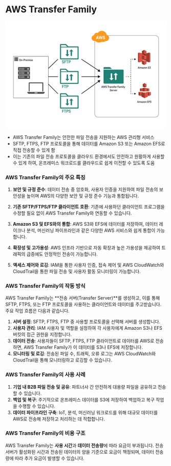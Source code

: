 # AWS Transfer Family

![alt text](../../../images/cloud/transfer_fam.png)

- AWS Transfer Family는 안전한 파일 전송을 지원하는 AWS 관리형 서비스
- SFTP, FTPS, FTP 프로토콜을 통해 데이터를 Amazon S3 또는 Amazon EFS로 직접 전송할 수 있게 함
- 이는 기존의 파일 전송 프로토콜을 클라우드 환경에서도 안전하고 원활하게 사용할 수 있게 하여, 온프레미스 워크로드를 클라우드로 쉽게 이전할 수 있도록 도움

### AWS Transfer Family의 주요 특징
1. **보안 및 규정 준수**: 데이터 전송 중 암호화, 사용자 인증을 지원하여 파일 전송의 보안성을 높이며 AWS의 다양한 보안 및 규정 준수 기능과 통합됩니다.

2. **기존 SFTP/FTPS/FTP 클라이언트 호환**: 기존에 사용하던 클라이언트 프로그램을 수정할 필요 없이 AWS Transfer Family와 연동할 수 있습니다.

3. **Amazon S3 및 EFS와의 통합**: AWS S3와 EFS에 데이터를 저장하여, 데이터 레이크나 분석, 머신러닝 파이프라인과 같은 다양한 AWS 서비스와 쉽게 통합이 가능합니다.

4. **확장성 및 고가용성**: AWS 인프라 기반으로 자동 확장과 높은 가용성을 제공하여 트래픽의 급증에도 안정적인 전송이 가능합니다.

5. **액세스 제어와 로깅**: IAM을 통한 사용자 인증, 접속 제어 및 AWS CloudWatch와 CloudTrail을 통한 파일 전송 및 사용자 활동 모니터링이 가능합니다.

### AWS Transfer Family의 작동 방식
AWS Transfer Family는 **전송 서버(Transfer Server)**를 생성하고, 이를 통해 SFTP, FTPS, 또는 FTP 프로토콜을 사용하는 클라이언트와 데이터를 주고받습니다.  
주요 작업 흐름은 다음과 같습니다.

1. **서버 설정**: SFTP, FTPS, FTP 중 사용할 프로토콜을 선택해 서버를 생성합니다.
2. **사용자 관리**: IAM 사용자 및 역할을 설정하여 각 사용자에게 Amazon S3나 EFS 버킷의 접근 권한을 지정합니다.
3. **데이터 전송**: 사용자들이 SFTP, FTPS, FTP 클라이언트로 데이터를 AWS로 전송하면, AWS Transfer Family가 이 데이터를 S3나 EFS에 저장합니다.
4. **모니터링 및 로깅**: 전송된 파일 수, 트래픽, 오류 로그는 AWS CloudWatch와 CloudTrail을 통해 모니터링하고 로깅할 수 있습니다.

### AWS Transfer Family의 사용 사례
1. **기업 내 B2B 파일 전송 및 공유**: 파트너사 간 안전하게 대용량 파일을 공유하고 전송할 수 있습니다.
2. **백업 및 복구**: 주기적으로 온프레미스 데이터를 S3에 저장하여 백업하고 복구 작업을 수행할 수 있습니다.
3. **데이터 파이프라인 구축**: IoT, 분석, 머신러닝 워크로드를 위해 대규모 데이터를 AWS로 전송해 저장하고 처리하는 데 적합합니다.

### AWS Transfer Family의 비용 구조
AWS Transfer Family는 **사용 시간**과 **데이터 전송량**에 따라 요금이 부과됩니다. 전송 서버가 활성화된 시간과 전송된 데이터의 양을 기준으로 요금이 책정되며, 데이터 전송량에 따라 추가 요금이 발생할 수 있습니다.